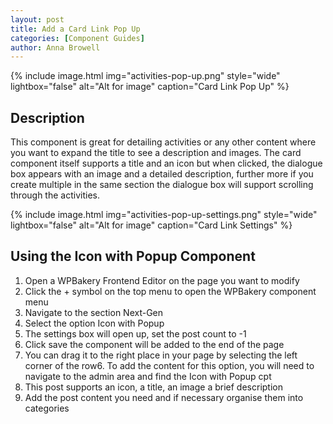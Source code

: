 ```yaml
---
layout: post
title: Add a Card Link Pop Up
categories: [Component Guides]
author: Anna Browell
---
```

{% include image.html img="activities-pop-up.png" style="wide" lightbox="false" alt="Alt for image" caption="Card Link Pop Up" %}


## Description

This component is great for detailing activities or any other content where you want to expand the title to see a description and images. The card component itself supports a title and an icon but when clicked, the dialogue box appears with an image and a detailed description, further more if you create multiple in the same section the dialogue box will support scrolling through the activities.

{% include image.html img="activities-pop-up-settings.png" style="wide" lightbox="false" alt="Alt for image" caption="Card Link Settings" %}


## Using the Icon with Popup Component


1. Open a WPBakery Frontend Editor on the page you want to modify
2. Click the + symbol on the top menu to open the WPBakery component menu
3. Navigate to the section Next-Gen
4. Select the option Icon with Popup
5. The settings box will open up, set the post count to -1
6. Click save the component will be added to the end of the page
7. You can drag it to the right place in your page by selecting the left corner of the row6. To add the content for this option, you will need to navigate to the admin area and find the Icon with Popup cpt
8. This post supports an icon, a title, an image a brief description
9. Add the post content you need and if necessary organise them into categories


